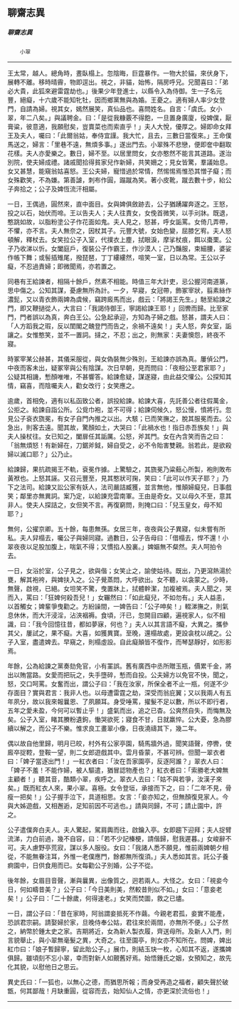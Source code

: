

## 聊齋志異

##### 聊齋志異
　　`小翠`

* * *

王太常，越人。總角時，晝臥榻上。忽陰晦，巨霆暴作。一物大於貓，來伏身下，展轉不離。移時晴霽，物即逕出。視之，非貓，始怖，隔房呼兄。兄聞喜曰：「弟必大貴，此狐來避雷霆劫也。」後果少年登進士，以縣令入為侍御。生一子名元豐，絕癡，十六歲不能知牝牡，因而鄉黨無與為婚。王憂之。適有婦人率少女登門，自請為婦。視其女，嫣然展笑，真仙品也。喜問姓名。自言：「虞氏。女小翠，年二八矣。」與議聘金。曰：「是從我糠覈不得飽，一旦置身廣廈，役婢僕，厭膏粱，彼意適，我願慰矣，豈賣菜也而索直乎！」夫人大悅，優厚之。婦即命女拜王及夫人，囑曰：「此爾翁姑，奉侍宜謹。我大忙，且去，三數日當復來。」王命僕馬送之，婦言：「里巷不遠，無煩多事。」遂出門去。小翠殊不悲戀，便即奩中翻取花樣。夫人亦愛樂之。數日，婦不至。以居里問女，女亦憨然不能言其道路。遂治別院，使夫婦成禮。諸戚聞拾得貧家兒作新婦，共笑姍之；見女皆驚，羣議始息。女又甚慧，能窺翁姑喜怒。王公夫婦，寵惜過於常情，然惕惕焉惟恐其憎子癡；而女殊歡笑，不為嫌。第善謔，刺布作圓，蹋蹴為笑。著小皮靴，蹴去數十步，紿公子奔拾之；公子及婢恆流汗相屬。

一日，王偶過，圓然來，直中面目。女與婢俱斂跡去，公子猶踴躍奔逐之。王怒，投之以石，始伏而啼。王以告夫人；夫人往責女，女俛首微笑，以手刓牀。既退，憨跳如故，以脂粉塗公子作花面如鬼。夫人見之，怒甚，呼女詬罵。女倚几弄帶，不懼，亦不言。夫人無奈之，因杖其子。元豐大號，女始色變，屈膝乞宥。夫人怒頓解，釋杖去。女笑拉公子入室，代撲衣上塵，拭眼淚，摩挲杖痕，餌以棗栗。公子乃收涕以忻。女闔庭戶，復裝公子作霸王，作沙漠人；己乃豔服，束細腰，婆娑作帳下舞；或髻插雉尾，撥琵琶，丁丁縷縷然，喧笑一室，日以為常。王公以子癡，不忍過責婦；即微聞焉，亦若置之。

同巷有王給諫者，相隔十餘戶，然素不相能。時值三年大計吏，忌公握河南道篆，思中傷之。公知其謀，憂慮無所為計。一夕，早寢，女冠帶，飾冢宰狀，翦素絲作濃髭，又以青衣飾兩婢為虞候，竊跨廄馬而出，戲云：「將謁王先生。」馳至給諫之門，即又鞭撾從人，大言曰：「我謁侍御王，寧謁給諫王耶！」回轡而歸。比至家門，門者誤以為真，奔白王公。公急起承迎，方知為子婦之戲。怒甚，謂夫人曰：「人方蹈我之瑕，反以閨閣之醜登門而告之，余禍不遠矣！」夫人怒，奔女室，詬讓之。女惟憨笑，並不一置詞。撻之，不忍；出之，則無家：夫妻懊怨，終夜不寢。

時冢宰某公赫甚，其儀采服從，與女偽裝無少殊別，王給諫亦誤為真。屢偵公門，中夜而客未出，疑冢宰與公有陰謀。次日早朝，見而問曰：「夜相公至君家耶？」公疑其相譏，慙顏唯唯，不甚響答。給諫愈疑，謀遂寢，由此益交懽公。公探知其情，竊喜，而陰囑夫人，勸女改行；女笑應之。

逾歲，首相免，適有以私函致公者，誤投給諫。給諫大喜，先託善公者往假萬金，公拒之。給諫自詣公所。公覓巾袍，並不可得；給諫伺候久，怒公慢，憤將行。忽見公子袞衣旒冕，有女子自門內推之以出。大駭；已而笑撫之，脫其服冕而去。公急出，則客去遠。聞其故，驚顏如土，大哭曰：「此禍水也！指日赤吾族矣！」與夫人操杖往。女已知之，闔扉任其詬厲。公怒，斧其門。女在內含笑而告之曰：「翁無煩怒！有新婦在，刀鋸斧鉞，婦自受之，必不令貽害雙親。翁若此，是欲殺婦以滅口耶？」公乃止。

給諫歸，果抗疏揭王不軌，袞冕作據。上驚驗之，其旒冕乃粱䕸心所製，袍則敗布黃袱也。上怒其誣。又召元豐至，見其憨狀可掬，笑曰：「此可以作天子耶？」乃下之法司。給諫又訟公家有妖人，法司嚴詰臧獲，並言無他，惟顛婦癡兒，日事戲笑；鄰里亦無異詞。案乃定，以給諫充雲南軍。王由是奇女。又以母久不至，意其非人。使夫人探詰之，女但笑不言。再復窮問，則掩口曰：「兒玉皇女，母不知耶？」

無何，公擢京卿。五十餘，每患無孫。女居三年，夜夜與公子異寢，似未嘗有所私。夫人舁榻去，囑公子與婦同寢。過數日，公子告母曰：「借榻去，悍不還！小翠夜夜以足股加腹上，喘氣不得；又慣掐人股裏。」婢嫗無不粲然。夫人呵拍令去。

一日，女浴於室，公子見之，欲與偕；女笑止之，諭使姑待。既出，乃更瀉熱湯於甕，解其袍袴，與婢扶入之。公子覺蒸悶，大呼欲出。女不聽，以衾蒙之。少時，無聲，啟視，已絕。女坦笑不驚，曳置牀上，拭體幹潔，加複被焉。夫人聞之，哭而入，罵曰：「狂婢何殺吾兒！」女囅然曰：「如此癡兒，不如勿有。」夫人益恚，以首觸女；婢輩爭曳勸之。方紛譟間，一婢告曰：「公子呻矣！」輟涕撫之，則氣息休休，而大汗浸淫，沾浹裀褥。食頃，汗已，忽開目四顧，遍視家人，似不相識，曰：「我今回憶往昔，都如夢寐，何也？」夫人以其言語不癡，大異之。攜參其父，屢試之，果不癡。大喜，如獲異寶。至晚，還榻故處，更設衾枕以覘之。公子入室，盡遣婢去。早窺之，則榻虛設。自此癡顛皆不復作，而琴瑟靜好，如形影焉。

年餘，公為給諫之黨奏劾免官，小有罣誤。舊有廣西中丞所贈玉瓶，價累千金，將出以賄當路。女愛而把玩之，失手墮碎，慙而自投。公夫婦方以免官不快，聞之，怒，交口呵罵。女奮而出，謂公子曰：「我在汝家，所保全者不止一瓶，何遂不少存面目？實與君言：我非人也。以母遭雷霆之劫，深受而翁庇翼；又以我兩人有五年夙分，故以我來報曩恩、了夙願耳。身受唾罵，擢髮不足以數，所以不即行者，五年之愛未盈，今何可以暫止乎！」盛氣而出，追之已杳。公爽然自失，而悔無及矣。公子入室，睹其賸粉遺鉤，慟哭欲死；寢食不甘，日就羸悴。公大憂，急為膠續以解之，而公子不樂。惟求良工畫翠小像，日夜澆禱其下，幾二年。

偶以故自他里歸，明月已皎，村外有公家亭園，騎馬牆外過，聞笑語聲，停轡，使廄卒捉鞚，登鞍一望，則二女郎遊戲其中。雲月昏蒙，不甚可辨。但聞一翠衣者曰：「婢子當逐出門！」一紅衣者曰：「汝在吾家園亭，反逐阿誰？」翠衣人曰：「婢子不羞！不能作婦，被人驅遣，猶冒認物產也？」紅衣者曰：「索勝老大婢無主顧者！」聽其音，酷類小翠，疾呼之。翠衣人去曰：「姑不與若爭，汝漢子來矣。」既而紅衣人來，果小翠。喜極。女令登垣，承接而下之，曰：「二年不見，骨瘦一把矣！」公子握手泣下，具道相思。女言：「妾亦知之，但無顏復見家人。今與大姊遊戲，又相邂逅，足知前因不可逃也。」請與同歸，不可；請止園中，許之。

公子遣僕奔白夫人。夫人驚起，駕肩輿而往，啟鑰入亭。女即趨下迎拜；夫人捉臂流涕，力白前過，幾不自容，曰：「若不少記榛梗，請偕歸，慰我遲暮。」女峻辭不可。夫人慮野亭荒寂，謀以多人服役。女曰：「我諸人悉不願見，惟前兩婢朝夕相從，不能無眷注耳，外惟一老僕應門，餘都無所復須。」夫人悉如其言。託公子養痾園中，日供食用而已。女每勸公子別婚，公子不從。

後年餘，女眉目音聲，漸與曩異，出像質之，迥若兩人。大怪之。女曰：「視妾今日，何如疇昔美？」公子曰：「今日美則美，然較昔則似不如。」女曰：「意妾老矣！」公子曰：「二十餘歲，何得速老。」女笑而焚圖，救之已燼。

一日，謂公子曰：「昔在家時，阿翁謂妾抵死不作繭。今親老君孤，妾實不能產，恐誤君宗嗣。請娶婦於家，旦晚侍奉公姑，君往來於兩間，亦無所不便。」公子然之，納幣於鍾太史之家。吉期將近，女為新人製衣履，齊送母所。及新人入門，則言貌舉止，與小翠無毫髮之異，大奇之。往至園亭，則女亦不知所在。問婢，婢出紅巾曰：「娘子暫歸寧，留此貽公子。」展巾，則結玉玦一枚，心知其不返，遂攜婢俱歸。雖頃刻不忘小翠，幸而對新人如覿舊好焉。始悟鍾氏之姻，女預知之，故先化其貌，以慰他日之思云。

異史氏曰：「一狐也，以無心之德，而猶思所報；而身受再造之福者，顧失聲於破甑，何其鄙哉！月缺重圓，從容而去，始知仙人之情，亦更深於流俗也！」

* * *

